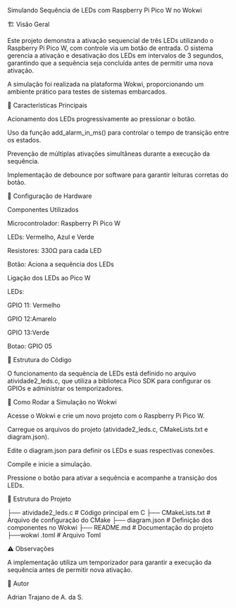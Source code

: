 Simulando Sequência de LEDs com Raspberry Pi Pico W no Wokwi

🏗️ Visão Geral

Este projeto demonstra a ativação sequencial de três LEDs utilizando o Raspberry Pi Pico W, com controle via um botão de entrada. O sistema gerencia a ativação e desativação dos LEDs em intervalos de 3 segundos, garantindo que a sequência seja concluída antes de permitir uma nova ativação.

A simulação foi realizada na plataforma Wokwi, proporcionando um ambiente prático para testes de sistemas embarcados.

🔹 Características Principais

Acionamento dos LEDs progressivamente ao pressionar o botão.

Uso da função add_alarm_in_ms() para controlar o tempo de transição entre os estados.

Prevenção de múltiplas ativações simultâneas durante a execução da sequência.

Implementação de debounce por software para garantir leituras corretas do botão.

🔧 Configuração de Hardware

Componentes Utilizados

Microcontrolador: Raspberry Pi Pico W

LEDs: Vermelho, Azul e Verde

Resistores: 330Ω para cada LED

Botão: Aciona a sequência dos LEDs

Ligação dos LEDs ao Pico W

LEDs:

GPIO 11: Vermelho

GPIO 12:Amarelo

GPIO 13:Verde

Botao: GPIO 05

📝 Estrutura do Código

O funcionamento da sequência de LEDs está definido no arquivo atividade2_leds.c, que utiliza a biblioteca Pico SDK para configurar os GPIOs e administrar os temporizadores.

🚀 Como Rodar a Simulação no Wokwi

Acesse o Wokwi e crie um novo projeto com o Raspberry Pi Pico W.

Carregue os arquivos do projeto (atividade2_leds.c, CMakeLists.txt e diagram.json).

Edite o diagram.json para definir os LEDs e suas respectivas conexões.

Compile e inicie a simulação.

Pressione o botão para ativar a sequência e acompanhe a transição dos LEDs.

📂 Estrutura do Projeto

├── atividade2_leds.c   # Código principal em C
├── CMakeLists.txt      # Arquivo de configuração do CMake
├── diagram.json        # Definição dos componentes no Wokwi
├── README.md           # Documentação do projeto
├──wokwi .toml # Arquivo Toml

⚠️ Observações

A implementação utiliza um temporizador para garantir a execução da sequência antes de permitir nova ativação.

👤 Autor

Adrian Trajano de A. da S.
